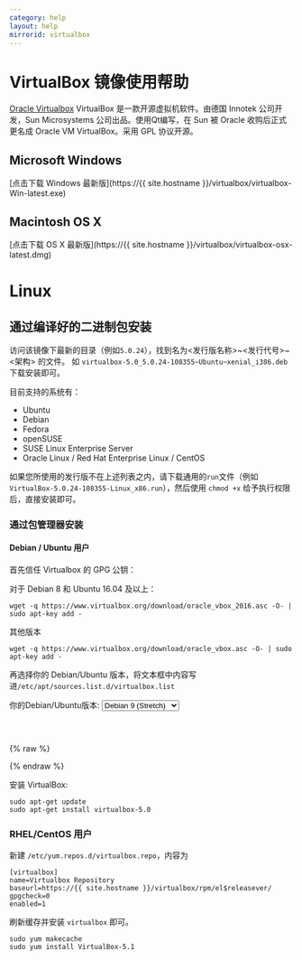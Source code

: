 ```yaml
---
category: help
layout: help
mirrorid: virtualbox
---
```


# VirtualBox 镜像使用帮助

[Oracle Virtualbox](https://www.virtualbox.org/) VirtualBox 是一款开源虚拟机软件。由德国 Innotek 公司开发，Sun Microsystems 公司出品。使用Qt编写，在 Sun 被 Oracle 收购后正式更名成 Oracle VM VirtualBox。采用 GPL 协议开源。

## Microsoft Windows

[点击下载 Windows 最新版](https://{{ site.hostname }}/virtualbox/virtualbox-Win-latest.exe)


## Macintosh OS X

[点击下载 OS X 最新版](https://{{ site.hostname }}/virtualbox/virtualbox-osx-latest.dmg)

# Linux

## 通过编译好的二进制包安装

访问该镜像下最新的目录（例如`5.0.24`），找到名为<发行版名称>~<发行代号>~<架构> 的文件。
如 `virtualbox-5.0_5.0.24-108355~Ubuntu~xenial_i386.deb` 下载安装即可。

目前支持的系统有：

* Ubuntu
* Debian
* Fedora
* openSUSE
* SUSE Linux Enterprise Server
* Oracle Linux / Red Hat Enterprise Linux / CentOS

如果您所使用的发行版不在上述列表之内，请下载通用的`run`文件（例如`VirtualBox-5.0.24-108355-Linux_x86.run`），然后使用 `chmod +x` 给予执行权限后，直接安装即可。

### 通过包管理器安装

#### Debian / Ubuntu 用户

首先信任 Virtualbox 的 GPG 公钥：

对于 Debian 8 和 Ubuntu 16.04 及以上：

```shell
wget -q https://www.virtualbox.org/download/oracle_vbox_2016.asc -O- | sudo apt-key add -
```

其他版本

```shell
wget -q https://www.virtualbox.org/download/oracle_vbox.asc -O- | sudo apt-key add -
```

再选择你的 Debian/Ubuntu 版本，将文本框中内容写进`/etc/apt/sources.list.d/virtualbox.list`

<form class="form-inline">
<div class="form-group">
  <label>你的Debian/Ubuntu版本: </label>
  <select class="form-control release-select" data-template="#apt-template" data-target="#apt-content">
    <option data-os="debian" data-release="stretch" selected>Debian 9 (Stretch)</option>
    <option data-os="debian" data-release="jessie">Debian 8 (Jessie)</option>
    <option data-os="debian" data-release="wheezy">Debian 7 (Wheezy)</option>
    <option data-os="ubuntu" data-release="xenial">Ubuntu 16.04 LTS</option>
    <option data-os="ubuntu" data-release="trusty">Ubuntu 14.04 LTS</option>
  </select>
</div>
</form>

<p></p>
<pre>
<code id="apt-content">
</code>
</pre>

{% raw %}
<script id="apt-template" type="x-tmpl-markup">
deb {{if os_name|equals>ubuntu}}https{{else}}http{{/if}}://{%endraw%}{{ site.hostname }}{%raw%}/virtualbox/apt/ {{release_name}} contrib
</script>
{% endraw %}

安装 VirtualBox:

```
sudo apt-get update
sudo apt-get install virtualbox-5.0
```

### RHEL/CentOS 用户


新建 `/etc/yum.repos.d/virtualbox.repo`，内容为

```
[virtualbox]
name=Virtualbox Repository
baseurl=https://{{ site.hostname }}/virtualbox/rpm/el$releasever/
gpgcheck=0
enabled=1
```

刷新缓存并安装 `virtualbox` 即可。

```
sudo yum makecache
sudo yum install VirtualBox-5.1
```
